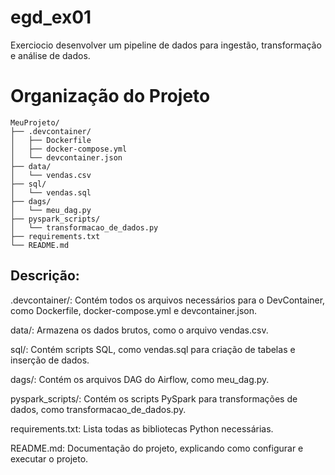 # egd_ex01
Exerciocio desenvolver um pipeline de dados para ingestão, transformação e análise de dados. 


# Organização do Projeto

```
MeuProjeto/
├── .devcontainer/
│   ├── Dockerfile
│   ├── docker-compose.yml
│   └── devcontainer.json
├── data/
│   └── vendas.csv
├── sql/
│   └── vendas.sql
├── dags/
│   └── meu_dag.py
├── pyspark_scripts/
│   └── transformacao_de_dados.py
├── requirements.txt
└── README.md
```

## Descrição:

.devcontainer/: Contém todos os arquivos necessários para o DevContainer, como Dockerfile, docker-compose.yml e devcontainer.json.

data/: Armazena os dados brutos, como o arquivo vendas.csv.

sql/: Contém scripts SQL, como vendas.sql para criação de tabelas e inserção de dados.

dags/: Contém os arquivos DAG do Airflow, como meu_dag.py.

pyspark_scripts/: Contém os scripts PySpark para transformações de dados, como transformacao_de_dados.py.

requirements.txt: Lista todas as bibliotecas Python necessárias.

README.md: Documentação do projeto, explicando como configurar e executar o projeto.